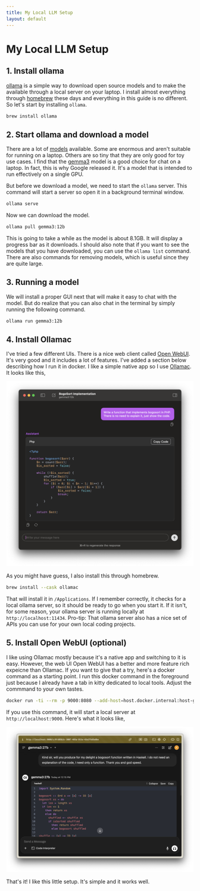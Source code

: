 ```yaml
---
title: My Local LLM Setup
layout: default
---
```


# My Local LLM Setup

## 1. Install ollama

[ollama](https://ollama.com/) is a simple way to download open source models and to make the available through a local server on your laptop. I install almost everything through [homebrew](https://brew.sh/) these days and everything in this guide is no different. So let's start by installing `ollama`.

```bash
brew install ollama
```

## 2. Start ollama and download a model

There are a lot of [models](https://ollama.com/search) available. Some are enormous and aren't suitable for running on a laptop. Others are so tiny that they are only good for toy use cases. I find that the [gemma3](https://ollama.com/library/gemma3) model is a good choice for chat on a laptop. In fact, this is why Google released it. It's a model that is intended to run effectively on a single GPU.

But before we download a model, we need to start the `ollama` server. This command will start a server so open it in a background terminal window.

```bash
ollama serve
```

Now we can download the model.

```bash
ollama pull gemma3:12b
```

This is going to take a while as the model is about 8.1GB. It will display a progress bar as it downloads. I should also note that if you want to see the models that you have downloaded, you can use the `ollama list` command. There are also commands for removing models, which is useful since they are quite large.

## 3. Running a model

We will install a proper GUI next that will make it easy to chat with the model. But do realize that you can also chat in the terminal by simply running the following command.

```bash
ollama run gemma3:12b
```

## 4. Install Ollamac

I've tried a few different UIs. There is a nice web client called [Open WebUI](https://openwebui.com/). It's very good and it includes a lot of features. I've added a section below describing how I run it in docker. I like a simple native app so I use [Ollamac](https://github.com/kevinhermawan/Ollamac). It looks like this,

![Ollamac](./ollamac.png)

As you might have guess, I also install this through homebrew.

```bash
brew install --cask ollamac
```

That will install it in `/Applications`. If I remember correctly, it checks for a local ollama server, so it should be ready to go when you start it. If it isn't, for some reason, your ollama server is running locally at `http://localhost:11434`. Pro-tip: That ollama server also has a nice set of APIs you can use for your own local coding projects.

## 5. Install Open WebUI (optional)

I like using Ollamac mostly because it's a native app and switching to it is easy. However, the web UI Open WebUI has a better and more feature rich expeicne than Ollamac. If you want to give that a try, here's a docker command as a starting point. I run this docker command in the foreground just because I already have a tab in kitty dedicated to local tools. Adjust the commmand to your own tastes.

```bash
docker run -ti --rm -p 9000:8080 --add-host=host.docker.internal:host-gateway -v open-webui:/app/backend/data --name open-webui ghcr.io/open-webui/open-webui:main
```

If you use this command, it will start a local server at `http://localhost:9000`. Here's what it looks like,

![Open WebUI](./open-webui.png)

That's it! I like this little setup. It's simple and it works well.
